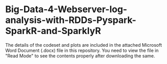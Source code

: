 # Big-Data-4-Webserver-log-analysis-with-RDDs-Pyspark-SparkR-and-SparklyR

The details of the codeset and plots are included in the attached Microsoft Word Document (.docx) file in this repository. 
You need to view the file in "Read Mode" to see the contents properly after downloading the same.
